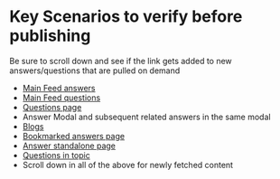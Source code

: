 Key Scenarios to verify before publishing
=======

Be sure to scroll down and see if the link gets added to new answers/questions that are pulled on demand


- [Main Feed answers](https://www.quora.com/)
- [Main Feed questions](https://www.quora.com/)
- [Questions page](https://www.quora.com/Whats-classy-if-you%E2%80%99re-rich-but-trashy-if-youre-poor)
- Answer Modal and subsequent related answers in the same modal
- [Blogs](https://abetterlife.quora.com/)
- [Bookmarked answers page](https://www.quora.com/bookmarked_answers)
- [Answer standalone page](https://www.quora.com/What-are-the-secrets-only-the-wealthy-know-and-the-middle-class-is-unaware-of/answer/Dandan-Zhu-2)
- [Questions in topic](https://www.quora.com/pinned/Computer-Science)
- Scroll down in all of the above for newly fetched content

